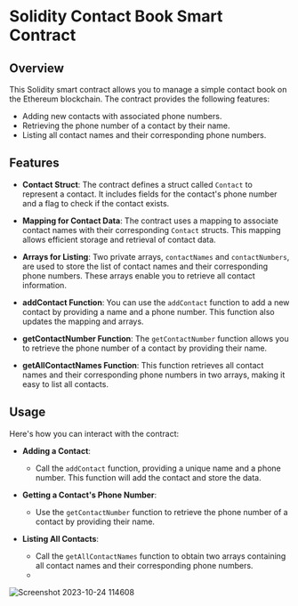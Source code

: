 # Solidity Contact Book Smart Contract

## Overview

This Solidity smart contract allows you to manage a simple contact book on the Ethereum blockchain. The contract provides the following features:

- Adding new contacts with associated phone numbers.
- Retrieving the phone number of a contact by their name.
- Listing all contact names and their corresponding phone numbers.

## Features

- **Contact Struct**: The contract defines a struct called `Contact` to represent a contact. It includes fields for the contact's phone number and a flag to check if the contact exists.

- **Mapping for Contact Data**: The contract uses a mapping to associate contact names with their corresponding `Contact` structs. This mapping allows efficient storage and retrieval of contact data.

- **Arrays for Listing**: Two private arrays, `contactNames` and `contactNumbers`, are used to store the list of contact names and their corresponding phone numbers. These arrays enable you to retrieve all contact information.

- **addContact Function**: You can use the `addContact` function to add a new contact by providing a name and a phone number. This function also updates the mapping and arrays.

- **getContactNumber Function**: The `getContactNumber` function allows you to retrieve the phone number of a contact by providing their name.

- **getAllContactNames Function**: This function retrieves all contact names and their corresponding phone numbers in two arrays, making it easy to list all contacts.

## Usage

Here's how you can interact with the contract:

- **Adding a Contact**:
  - Call the `addContact` function, providing a unique name and a phone number. This function will add the contact and store the data.

- **Getting a Contact's Phone Number**:
  - Use the `getContactNumber` function to retrieve the phone number of a contact by providing their name.

- **Listing All Contacts**:
  - Call the `getAllContactNames` function to obtain two arrays containing all contact names and their corresponding phone numbers.
  - 

![Screenshot 2023-10-24 114608](https://github.com/Areeba000/contract-Practice/assets/140241495/22f36794-992d-4e3c-b58b-3cb4f46f9f83)





